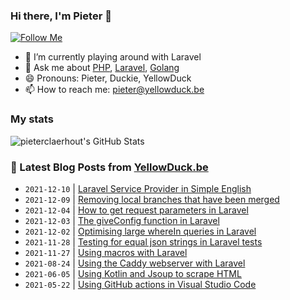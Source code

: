 ### Hi there, I'm Pieter 👋  
[![Follow Me](https://img.shields.io/github/followers/pieterclaerhout?label=Follow&style=social)](https://github.com/pieterclaerhout)

- 🌱 I’m currently playing around with Laravel
- 💬 Ask me about [PHP](https://php.net), [Laravel](http://laravel.com), [Golang](https://golang.org)
- 😄 Pronouns: Pieter, Duckie, YellowDuck
- 📫 How to reach me: pieter@yellowduck.be

### My stats

![pieterclaerhout's GitHub Stats](https://github-readme-stats.vercel.app/api?username=pieterclaerhout&show_icons=true&count_private=true&line_height=40)

### 📩 Latest Blog Posts from [YellowDuck.be](https://www.yellowduck.be/)
<!-- BLOG-POST-LIST:START -->
- `2021-12-10` | [Laravel Service Provider in Simple English](https://www.yellowduck.be/laravel-service-provider-in-simple-english?utm_source=Laravel+Service+Provider+in+Simple+English&utm_medium=RSS&utm_campaign=RSS+Reader)  
- `2021-12-09` | [Removing local branches that have been merged](https://www.yellowduck.be/removing-local-branches-that-have-been-merged?utm_source=Removing+local+branches+that+have+been+merged&utm_medium=RSS&utm_campaign=RSS+Reader)  
- `2021-12-04` | [How to get request parameters in Laravel](https://www.yellowduck.be/how-to-get-request-parameters-in-laravel?utm_source=How+to+get+request+parameters+in+Laravel&utm_medium=RSS&utm_campaign=RSS+Reader)  
- `2021-12-03` | [The giveConfig function in Laravel](https://www.yellowduck.be/the-giveconfig-function-in-laravel?utm_source=The+giveConfig+function+in+Laravel&utm_medium=RSS&utm_campaign=RSS+Reader)  
- `2021-12-02` | [Optimising large whereIn queries in Laravel](https://www.yellowduck.be/optimising-large-wherein-queries-in-laravel?utm_source=Optimising+large+whereIn+queries+in+Laravel&utm_medium=RSS&utm_campaign=RSS+Reader)  
- `2021-11-28` | [Testing for equal json strings in Laravel tests](https://www.yellowduck.be/testing-for-equal-json-strings-in-laravel-tests?utm_source=Testing+for+equal+json+strings+in+Laravel+tests&utm_medium=RSS&utm_campaign=RSS+Reader)  
- `2021-11-27` | [Using macros with Laravel](https://www.yellowduck.be/using-macros-with-laravel?utm_source=Using+macros+with+Laravel&utm_medium=RSS&utm_campaign=RSS+Reader)  
- `2021-08-24` | [Using the Caddy webserver with Laravel](https://www.yellowduck.be/using-the-caddy-webserver-with-laravel?utm_source=Using+the+Caddy+webserver+with+Laravel&utm_medium=RSS&utm_campaign=RSS+Reader)  
- `2021-06-05` | [Using Kotlin and Jsoup to scrape HTML](https://www.yellowduck.be/using-kotlin-and-jsoup-to-scrape-html?utm_source=Using+Kotlin+and+Jsoup+to+scrape+HTML&utm_medium=RSS&utm_campaign=RSS+Reader)  
- `2021-05-22` | [Using GitHub actions in Visual Studio Code](https://www.yellowduck.be/using-github-actions-in-visual-studio-code?utm_source=Using+GitHub+actions+in+Visual+Studio+Code&utm_medium=RSS&utm_campaign=RSS+Reader)  

<!-- BLOG-POST-LIST:END -->

